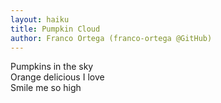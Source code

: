 ```yaml
---
layout: haiku
title: Pumpkin Cloud
author: Franco Ortega (franco-ortega @GitHub)
---
```


Pumpkins in the sky<br>
Orange delicious I love<br>
Smile me so high<br>
